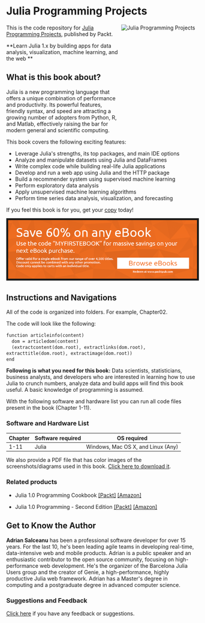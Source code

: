 # Julia Programming Projects

<a href="https://www.packtpub.com/big-data-and-business-intelligence/julia-programming-projects?utm_source=github&utm_medium=repository&utm_campaign=9781788292740 "><img src="https://dz13w8afd47il.cloudfront.net/sites/default/files/imagecache/ppv4_main_book_cover/9781788292740%20Copy.png" alt="Julia Programming Projects" height="256px" align="right"></a>

This is the code repository for [Julia Programming Projects](https://www.packtpub.com/big-data-and-business-intelligence/julia-programming-projects?utm_source=github&utm_medium=repository&utm_campaign=9781788292740 ), published by Packt.

**Learn Julia 1.x by building apps for data analysis, visualization, machine learning, and the web	**

## What is this book about?
<span class="sugar_field" id="description">Julia is a new programming language that offers a unique combination of performance and productivity. Its powerful features, friendly syntax, and speed are attracting a growing number of adopters from Python, R, and Matlab, effectively raising the bar for modern general and scientific computing.</span>

This book covers the following exciting features:
* Leverage Julia's strengths, its top packages, and main IDE options 
* Analyze and manipulate datasets using Julia and DataFrames 
* Write complex code while building real-life Julia applications 
* Develop and run a web app using Julia and the HTTP package 
* Build a recommender system using supervised machine learning 
* Perform exploratory data analysis 
* Apply unsupervised machine learning algorithms 
* Perform time series data analysis, visualization, and forecasting 

If you feel this book is for you, get your [copy](https://www.amazon.com/dp/178829274X) today!

<a href="https://www.packtpub.com/?utm_source=github&utm_medium=banner&utm_campaign=GitHubBanner"><img src="https://raw.githubusercontent.com/PacktPublishing/GitHub/master/GitHub.png" 
alt="https://www.packtpub.com/" border="5" /></a>

## Instructions and Navigations
All of the code is organized into folders. For example, Chapter02.

The code will look like the following:
```
function articleinfo(content) 
  dom = articledom(content) 
  (extractcontent(dom.root), extractlinks(dom.root), extracttitle(dom.root), extractimage(dom.root)) 
end 
```

**Following is what you need for this book:**
Data scientists, statisticians, business analysts, and developers who are interested in learning how to use Julia to crunch numbers, analyze data and build apps will find this book useful. A basic knowledge of programming is assumed.

With the following software and hardware list you can run all code files present in the book (Chapter 1-11).
### Software and Hardware List
| Chapter  | Software required                    | OS required                        |
| -------- | ------------------------------------ | -----------------------------------|
| 1-11     | Julia                                | Windows, Mac OS X, and Linux (Any) |


We also provide a PDF file that has color images of the screenshots/diagrams used in this book. [Click here to download it](https://www.packtpub.com/sites/default/files/downloads/9781788292740_ColorImages.pdf?).

### Related products
* Julia 1.0 Programming Cookbook [[Packt]](https://www.packtpub.com/application-development/julia-10-programming-cookbook?utm_source=github&utm_medium=repository&utm_campaign=9781788998369 ) [[Amazon]](https://www.amazon.com/dp/1788998367)

* Julia 1.0 Programming - Second Edition [[Packt]](https://www.packtpub.com/application-development/julia-10-programming-second-edition?utm_source=github&utm_medium=repository&utm_campaign=9781788999090 ) [[Amazon]](https://www.amazon.com/dp/1788999096)

## Get to Know the Author
**Adrian Salceanu**
has been a professional software developer for over 15 years. For the last 10, he's been leading agile teams in developing real-time, data-intensive web and mobile products. Adrian is a public speaker and an enthusiastic contributor to the open source community, focusing on high-performance web development. He's the organizer of the Barcelona Julia Users group and the creator of Genie, a high-performance, highly productive Julia web framework. Adrian has a Master's degree in computing and a postgraduate degree in advanced computer science.

### Suggestions and Feedback
[Click here](https://docs.google.com/forms/d/e/1FAIpQLSdy7dATC6QmEL81FIUuymZ0Wy9vH1jHkvpY57OiMeKGqib_Ow/viewform) if you have any feedback or suggestions.



